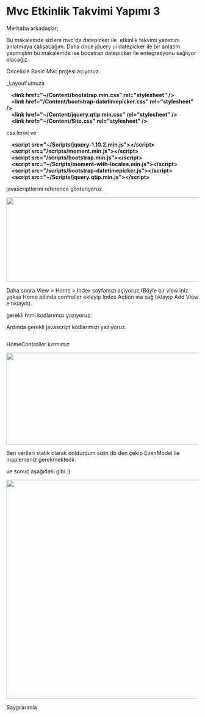 # Mvc Etkinlik Takvimi Yapımı 3

<p>Merhaba arkadaşlar;</p>

<p>Bu makalemde sizlere mvc&#39;de datepicker ile&nbsp;&nbsp;etkinlik takvimi yapımını anlatmaya &ccedil;alışacağım. Daha &ouml;nce jquery ui datepicker ile bir anlatım yapmıştım bu makalemde ise boostrap datepicker ile entegrasyonu sağlıyor olacağız</p>

<p>&Ouml;ncelikle Basic Mvc projesi a&ccedil;ıyoruz.</p>

<p>_Layout&#39;umuza</p>

<p><strong>&nbsp; &nbsp; &lt;link href=&quot;~/Content/bootstrap.min.css&quot; rel=&quot;stylesheet&quot; /&gt;<br />
&nbsp; &nbsp; &lt;link href=&quot;/Content/bootstrap-datetimepicker.css&quot; rel=&quot;stylesheet&quot; /&gt;<br />
&nbsp; &nbsp; &lt;link href=&quot;~/Content/jquery.qtip.min.css&quot; rel=&quot;stylesheet&quot; /&gt;<br />
&nbsp; &nbsp; &lt;link href=&quot;~/Content/Site.css&quot; rel=&quot;stylesheet&quot; /&gt;</strong></p>

<p>css lerini ve</p>

<p><strong>&nbsp; &nbsp; &lt;script src=&quot;~/Scripts/jquery-1.10.2.min.js&quot;&gt;&lt;/script&gt;<br />
&nbsp; &nbsp; &lt;script src=&quot;/scripts/moment.min.js&quot;&gt;&lt;/script&gt;<br />
&nbsp; &nbsp; &lt;script src=&quot;/scripts/bootstrap.min.js&quot;&gt;&lt;/script&gt;<br />
&nbsp; &nbsp; &lt;script src=&quot;~/Scripts/moment-with-locales.min.js&quot;&gt;&lt;/script&gt;<br />
&nbsp; &nbsp; &lt;script src=&quot;/scripts/bootstrap-datetimepicker.js&quot;&gt;&lt;/script&gt;<br />
&nbsp; &nbsp; &lt;script src=&quot;~/Scripts/jquery.qtip.min.js&quot;&gt;&lt;/script&gt;</strong></p>

<p>javascriptlerini reference g&ouml;steriyoruz.</p>

<p><img alt="" src="http://yazilimcigunlugu.com/Upload/Content/101/1.png" style="height:221px; width:636px" /></p>

<p>Daha sonra View &gt; Home &gt; Index sayfamızı a&ccedil;ıyoruz.(B&ouml;yle bir view iniz yoksa Home adında controller ekleyip Index Action ına sağ tıklayıp Add View e tıklayın).</p>

<p>gerekli html kodlarımızı yazıyoruz.<br />
<img alt="" src="http://yazilimcigunlugu.com/Upload/Content/101/2.png" /></p>

<p>Ardında gerekli javascript kodlarımızı yazıyoruz.</p>

<p><img alt="" src="http://yazilimcigunlugu.com/Upload/Content/101/3.png" /></p>

<p>HomeController kısmımız</p>

<p><img alt="" src="http://yazilimcigunlugu.com/Upload/Content/101/4.png" style="height:240px; width:1316px" /></p>

<p>Ben verileri statik olarak doldurdum sizin db den &ccedil;ekip EvenModel ile maplemeniz gerekmektedir.</p>

<p>ve sonu&ccedil; aşağıdaki gibi :)</p>

<p><img alt="" src="http://yazilimcigunlugu.com/Upload/Content/101/screen1.gif" style="height:573px; width:764px" /></p>

<p>Saygılarımla</p>

